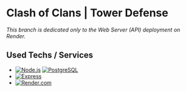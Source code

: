 # Clash of Clans | Tower Defense

*This branch is dedicated only to the Web Server (API) deployment on Render.*

## Used Techs / Services
 - [![Node.js](https://img.shields.io/badge/-Node%2Ejs%2020-5FA04E?logo=Node%2Ejs&logoColor=white&style=flat-square)](https://nodejs.org/) [![PostgreSQL](https://img.shields.io/badge/-PostgreSQL-4169E1?logo=PostgreSQL&logoColor=white&style=flat-square)](https://www.postgresql.org/)
 - [![Express](https://img.shields.io/badge/-Express-000000?logo=Express&logoColor=white&style=flat-square)](https://www.express.com/)
 - [![Render.com](https://img.shields.io/badge/-Render%2Ecom-black?logoColor=white&style=flat-square)](https://render.com/)
